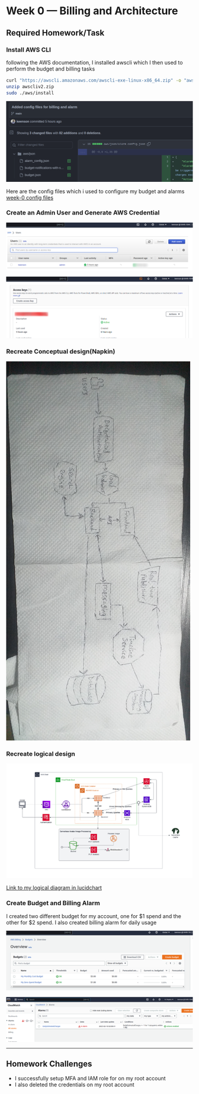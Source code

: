 # Week 0 — Billing and Architecture

## Required Homework/Task


### Install AWS CLI
following the AWS documentation, I installed awscli which I then used to perform the budget and billing tasks

```sh
curl "https://awscli.amazonaws.com/awscli-exe-linux-x86_64.zip" -o "awscliv2.zip"
unzip awscliv2.zip
sudo ./aws/install
```

![awscli config](assets/budget.png)

Here are the config files which i used to configure my budget and alarms [week-0 config files](https://github.com/keenson/aws-bootcamp-cruddur-2023/tree/main/aws/json)



### Create an Admin User and Generate AWS Credential
![console IAM user image](assets/IAM-user.png)

![proof of IAM user credential](assets/IAM-cred.png)




### Recreate Conceptual design(Napkin)

![Proof of crudurr conceptual design](assets/conceptual-diagram.jpg)




### Recreate logical design

![Proof of crudurr logical design](assets/crudurr-logical-diagram.png)


[Link to my logical diagram in lucidchart](https://lucid.app/lucidchart/07898a23-5a9e-453f-92cc-66609860e83f/edit?viewport_loc=-485%2C-78%2C3184%2C1620%2C0_0&invitationId=inv_10879534-8d99-41d5-8e0c-9135f8217753)


### Create Budget and Billing Alarm
I created two different budget for my account, one for $1 spend and the other for $2 spend. I also created billing alarm for daily usage

![Image of The Budget I Created](assets/budget2.png) 


![Image of The Budget Alarm I Created](assets/billing-alarm.png) 




---

## Homework Challenges

- I successfully setup MFA and IAM role for on my root account
- I also deleted the credentials on my root account
